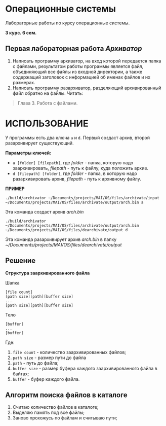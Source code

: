 # Операционные системы
Лабораторные работы по курсу операционные системы.

**3 курс. 6 сем.**

## Первая лабораторная работа *Архиватор*
1. Написать программу архиватор, на вход которой передается папка с файлами, результатом работы программы является файл, объединяющий все файлы из входной директории, а также содержащий заголовок с информацией об именах файлов и их размерах.
2. Написать программу разархиватор, разделяющий архивированный файл обратно на файлы.
Читать: 
>Глава 3. Работа с файлами.

# ИСПОЛЬЗОВАНИЕ
У программы есть два ключа `a` и `d`. Первый создаст архив, второй разархивирует существующий.

**Параметры ключей:**
- `a [folder] [filepath]`, где _folder_ - папка, которую надо заархивировать, _filepath_ - путь к файлу, куда положить архив.
- `d [filepath] [folder]`, где _folder_ - папка, в которую надо разархивировать архив, _filepath_ - путь к архивному файлу.

**ПРИМЕР**
```
./build/archivator ~/Documents/projects/MAI/OS/files/archivate/input ~/Documents/projects/MAI/OS/files/archivate/output/arch.bin a 
```
Эта команда создаст архив _arch.bin_

```
./build/archivator ~/Documents/projects/MAI/OS/files/archivate/output/arch.bin ~/Documents/projects/MAI/OS/files/dearchivate/output d
```

Эта команда разархивирует архив _arch.bin_ в папку _~/Documents/projects/MAI/OS/files/dearchivate/output_


## Решение

**Структура заархивированного файла**

Шапка
```
[file count]
[path size][path][buffer size]
...
[path size][path][buffer size]
```
Тело
```
[buffer]
...    
[buffer]
```

Где:
1. `file count` - количество заархивированных файлов;
2. `path size` - размер пути до файла
2. `path` - путь до файла;
3. `buffer size` - размер буфера каждого заархивированного файла в байтах;
4. `buffer` - буфер каждого файла.

## Алгоритм поиска файлов в каталоге
1. Считаю количество файлов в каталоге;
2. Выделяю память под все файлы;
3. Заново прохожусь по файлам и считываю пути;
